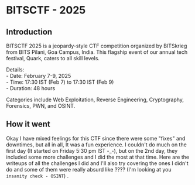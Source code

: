 # BITSCTF - 2025

## Introduction

BITSCTF 2025 is a jeopardy-style CTF competition organized by BITSkrieg from BITS Pilani, Goa Campus, India. This flagship event of our annual tech festival, Quark, caters to all skill levels.

Details:\
\- Date: February 7-9, 2025\
\- Time: 17:30 IST (Feb 7) to 17:30 IST (Feb 9)\
\- Duration: 48 hours

Categories include Web Exploitation, Reverse Engineering, Cryptography, Forensics, PWN, and OSINT.

## How it went

Okay I have mixed feelings for this CTF since there were some "fixes" and downtimes, but all in all, It was a fun experience. I couldn't do much on the first day (It started on Friday 5:30 pm IST -\_-), but on the 2nd day, they included some more challenges and I did the most at that time. Here are the writeups of all the challenges I did and I'll also try covering the ones I didn't do and some of them were really absurd like ???? (I'm looking at you `insanity check - OSINT`) . &#x20;
